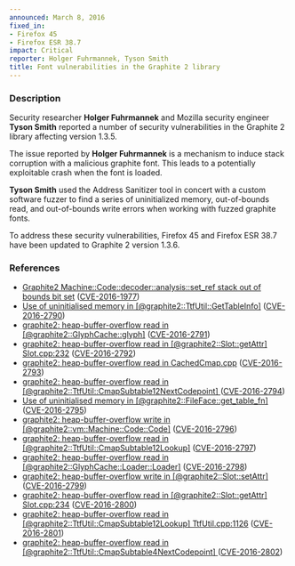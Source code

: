 ```yaml
---
announced: March 8, 2016
fixed_in:
- Firefox 45
- Firefox ESR 38.7
impact: Critical
reporter: Holger Fuhrmannek, Tyson Smith
title: Font vulnerabilities in the Graphite 2 library
---
```


<h3>Description</h3>

<p>Security researcher <strong>Holger Fuhrmannek</strong> and Mozilla security engineer
<strong>Tyson Smith</strong> reported a number of security vulnerabilities in the Graphite
2 library affecting version 1.3.5.
</p>

<p>The issue reported by <strong>Holger Fuhrmannek</strong> is a mechanism to induce
stack corruption with a malicious graphite font. This leads to a potentially exploitable
crash when the font is loaded.
</p>

<p><strong>Tyson Smith</strong> used the Address Sanitizer tool in concert with a custom
software fuzzer to find a series of uninitialized memory, out-of-bounds read, and
out-of-bounds write errors when working with fuzzed graphite fonts. 
</p>

<p>
To address these security vulnerabilities, Firefox 45 and Firefox ESR 38.7 have been
updated to Graphite 2 version 1.3.6. 
</p>

<h3>References</h3>

<ul>
  <li><a href="https://bugzilla.mozilla.org/show_bug.cgi?id=1248876">
       Graphite2 Machine::Code::decoder::analysis::set_ref stack out of bounds bit set</a>
(<a href="http://cve.mitre.org/cgi-bin/cvename.cgi?name=CVE-2016-1977"
class="ex-ref">CVE-2016-1977</a>)</li>
  <li><a href="https://bugzilla.mozilla.org/show_bug.cgi?id=1243464">
       Use of uninitialised memory in [@graphite2::TtfUtil::GetTableInfo]</a>
(<a href="http://cve.mitre.org/cgi-bin/cvename.cgi?name=CVE-2016-2790"
class="ex-ref">CVE-2016-2790</a>)</li>
  <li><a href="https://bugzilla.mozilla.org/show_bug.cgi?id=1243473">
        graphite2: heap-buffer-overflow read in [@graphite2::GlyphCache::glyph]</a>
(<a href="http://cve.mitre.org/cgi-bin/cvename.cgi?name=CVE-2016-2791"
class="ex-ref">CVE-2016-2791</a>)</li>
  <li><a href="https://bugzilla.mozilla.org/show_bug.cgi?id=1243482">
       graphite2: heap-buffer-overflow read in [@graphite2::Slot::getAttr]
Slot.cpp:232</a>
(<a href="http://cve.mitre.org/cgi-bin/cvename.cgi?name=CVE-2016-2792"
class="ex-ref">CVE-2016-2792</a>)</li>
  <li><a href="https://bugzilla.mozilla.org/show_bug.cgi?id=1243513">
       graphite2: heap-buffer-overflow read in CachedCmap.cpp</a>
(<a href="http://cve.mitre.org/cgi-bin/cvename.cgi?name=CVE-2016-2793"
class="ex-ref">CVE-2016-2793</a>)</li>
  <li><a href="https://bugzilla.mozilla.org/show_bug.cgi?id=1243526">
        graphite2: heap-buffer-overflow read in
[@graphite2::TtfUtil::CmapSubtable12NextCodepoint] </a>
(<a href="http://cve.mitre.org/cgi-bin/cvename.cgi?name=CVE-2016-2794"
class="ex-ref">CVE-2016-2794</a>)</li>
  <li><a href="https://bugzilla.mozilla.org/show_bug.cgi?id=1243597">
       Use of uninitialised memory in [@graphite2::FileFace::get_table_fn]</a>
(<a href="http://cve.mitre.org/cgi-bin/cvename.cgi?name=CVE-2016-2795"
class="ex-ref">CVE-2016-2795</a>)</li>
  <li><a href="https://bugzilla.mozilla.org/show_bug.cgi?id=1243816">
       graphite2: heap-buffer-overflow write in [@graphite2::vm::Machine::Code::Code]</a>
(<a href="http://cve.mitre.org/cgi-bin/cvename.cgi?name=CVE-2016-2796"
class="ex-ref">CVE-2016-2796</a>)</li>
  <li><a href="https://bugzilla.mozilla.org/show_bug.cgi?id=1243823">
       graphite2: heap-buffer-overflow read in
[@graphite2::TtfUtil::CmapSubtable12Lookup]</a>
(<a href="http://cve.mitre.org/cgi-bin/cvename.cgi?name=CVE-2016-2797"
class="ex-ref">CVE-2016-2797</a>)</li>
  <li><a href="https://bugzilla.mozilla.org/show_bug.cgi?id=1248805">
       graphite2: heap-buffer-overflow read in
[@graphite2::GlyphCache::Loader::Loader]</a>
(<a href="http://cve.mitre.org/cgi-bin/cvename.cgi?name=CVE-2016-2798"
class="ex-ref">CVE-2016-2798</a>)</li>
  <li><a href="https://bugzilla.mozilla.org/show_bug.cgi?id=1249081">
       graphite2: heap-buffer-overflow write in [@graphite2::Slot::setAttr]</a>
(<a href="http://cve.mitre.org/cgi-bin/cvename.cgi?name=CVE-2016-2799"
class="ex-ref">CVE-2016-2799</a>)</li>
  <li><a href="https://bugzilla.mozilla.org/show_bug.cgi?id=1249338">
       graphite2: heap-buffer-overflow read in [@graphite2::Slot::getAttr]
Slot.cpp:234</a>
(<a href="http://cve.mitre.org/cgi-bin/cvename.cgi?name=CVE-2016-2800"
class="ex-ref">CVE-2016-2800</a>)</li>
  <li><a href="https://bugzilla.mozilla.org/show_bug.cgi?id=1249920">
       graphite2: heap-buffer-overflow read in [@graphite2::TtfUtil::CmapSubtable12Lookup]
TtfUtil.cpp:1126</a>
(<a href="http://cve.mitre.org/cgi-bin/cvename.cgi?name=CVE-2016-2801"
class="ex-ref">CVE-2016-2801</a>)</li>
  <li><a href="https://bugzilla.mozilla.org/show_bug.cgi?id=1248804">
      graphite2: heap-buffer-overflow read in
[@graphite2::TtfUtil::CmapSubtable4NextCodepoint] </a>
(<a href="http://cve.mitre.org/cgi-bin/cvename.cgi?name=CVE-2016-2802"
class="ex-ref">CVE-2016-2802</a>)</li>
</ul>

